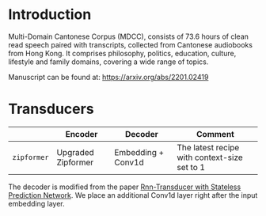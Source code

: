 # Introduction

Multi-Domain Cantonese Corpus (MDCC), consists of 73.6 hours of clean read speech paired with 
transcripts, collected from Cantonese audiobooks from Hong Kong. It comprises philosophy, 
politics, education, culture, lifestyle and family domains, covering a wide range of topics. 

Manuscript can be found at: https://arxiv.org/abs/2201.02419

# Transducers



|                                       | Encoder             | Decoder            | Comment                     |
|---------------------------------------|---------------------|--------------------|-----------------------------|
| `zipformer`                           | Upgraded Zipformer | Embedding + Conv1d | The latest recipe with context-size set to 1 |

The decoder is modified from the paper
[Rnn-Transducer with Stateless Prediction Network](https://ieeexplore.ieee.org/document/9054419/).
We place an additional Conv1d layer right after the input embedding layer.
